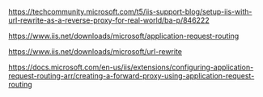https://techcommunity.microsoft.com/t5/iis-support-blog/setup-iis-with-url-rewrite-as-a-reverse-proxy-for-real-world/ba-p/846222

https://www.iis.net/downloads/microsoft/application-request-routing

https://www.iis.net/downloads/microsoft/url-rewrite


https://docs.microsoft.com/en-us/iis/extensions/configuring-application-request-routing-arr/creating-a-forward-proxy-using-application-request-routing
